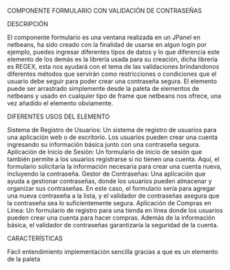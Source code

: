 COMPONENTE FORMULARIO CON VALIDACIÓN DE CONTRASEÑAS

DESCRIPCIÓN

El componente formulario es una ventana realizada en un JPanel en netbeans, ha sido creado con la finalidad de usarse en algun login por ejemplo, puedes ingresar diferentes tipos de datos y lo que diferencia este elemento de los demás es la librería usada para su creación, dicha librería es REGEX, esta nos ayudará con el tema de las validaciones brindandonos diferentes métodos que servirán como restricciones o condiciones que el usuario debe seguir para poder crear una contraseña segura.
El elemento puede ser arrastrado simplemente desde la paleta de elementos de netbeans y usado en cualquier tipo de frame que netbeans nos ofrece, una vez añadido el elemento obviamente.


DIFERENTES USOS DEL ELEMENTO

Sistema de Registro de Usuarios: Un sistema de registro de usuarios para una aplicación web o de escritorio. Los usuarios pueden crear una cuenta ingresando su información básica junto con una contraseña segura.
Aplicación de Inicio de Sesión: Un formulario de inicio de sesión que también permite a los usuarios registrarse si no tienen una cuenta. Aquí, el formulario solicitaría la información necesaria para crear una cuenta nueva, incluyendo la contraseña.
Gestor de Contraseñas: Una aplicación que ayuda a gestionar contraseñas, donde los usuarios pueden almacenar y organizar sus contraseñas. En este caso, el formulario sería para agregar una nueva contraseña a la lista, y el validador de contraseñas asegura que la contraseña sea lo suficientemente segura.
Aplicación de Compras en Línea: Un formulario de registro para una tienda en línea donde los usuarios pueden crear una cuenta para hacer compras. Además de la información básica, el validador de contraseñas garantizaría la seguridad de la cuenta.

CARACTERÍSTICAS

Fácil entendimiento
implementación sencilla gracias a que es un elemento de la paleta
